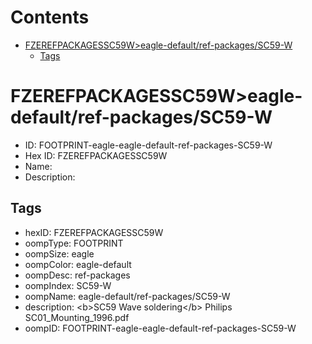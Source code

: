 



Contents
========

* [FZEREFPACKAGESSC59W>eagle-default/ref-packages/SC59-W](#fzerefpackagessc59weagle-defaultref-packagessc59-w)
	* [Tags](#tags)

# FZEREFPACKAGESSC59W>eagle-default/ref-packages/SC59-W

- ID: FOOTPRINT-eagle-eagle-default-ref-packages-SC59-W
- Hex ID: FZEREFPACKAGESSC59W
- Name: 
- Description: 

## Tags

- hexID: FZEREFPACKAGESSC59W
- oompType: FOOTPRINT
- oompSize: eagle
- oompColor: eagle-default
- oompDesc: ref-packages
- oompIndex: SC59-W
- oompName: eagle-default/ref-packages/SC59-W
- description: &lt;b&gt;SC59 Wave soldering&lt;/b&gt; Philips SC01_Mounting_1996.pdf
- oompID: FOOTPRINT-eagle-eagle-default-ref-packages-SC59-W
